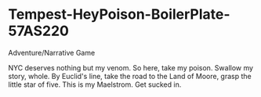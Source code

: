# Tempest-HeyPoison-BoilerPlate-57AS220

Adventure/Narrative Game 


NYC deserves nothing but my venom. So here, take my poison. Swallow my story, whole. By Euclid's line, take the road to the Land of Moore, grasp the little star of five. This is my Maelstrom. Get sucked in. 

